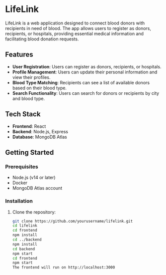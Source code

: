 # LifeLink

LifeLink is a web application designed to connect blood donors with recipients in need of blood. The app allows users to register as donors, recipients, or hospitals, providing essential medical information and facilitating blood donation requests.

## Features

- **User Registration**: Users can register as donors, recipients, or hospitals.
- **Profile Management**: Users can update their personal information and view their profiles.
- **Blood Type Matching**: Recipients can see a list of available donors based on their blood type.
- **Search Functionality**: Users can search for donors or recipients by city and blood type.


## Tech Stack

- **Frontend**: React
- **Backend**: Node.js, Express
- **Database**: MongoDB Atlas

## Getting Started

### Prerequisites

- Node.js (v14 or later)
- Docker
- MongoDB Atlas account

### Installation

1. Clone the repository:

   ```bash
   git clone https://github.com/yourusername/lifelink.git
   cd lifelink
   cd frontend
   npm install
   cd ../backend
   npm install
   cd backend
   npm start
   cd frontend
   npm start
   The frontend will run on http://localhost:3000

